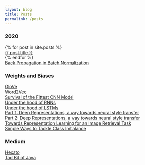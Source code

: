 ```yaml
---
layout: blog
title: Posts
permalink: /posts
---
```


<!-- Write the Post page here -->
<div class="main">
<div class="post-wrap archive">
    <h3>2020</h3>
    {% for post in site.posts %}
    <article class="archive-item">
        <a class="archive-item-link" href="{{ post.url }}">{{ post.title }}</a>
    </article>
    {% endfor %}
    <article class="archive-item">
        <a class="archive-item-link" href="{{site.url}}/assets/BatchNorm.pdf">Back Propagation in Batch Normalization</a>
    </article>
    <h3>Weights and Biases</h3>
    <article class="archive-item">
        <a class="archive-item-link" href="https://wandb.ai/authors/embeddings-2/reports/GloVe--VmlldzozNDg2NTQ">GloVe</a>
    </article>
    <article class="archive-item">
        <a class="archive-item-link" href="https://wandb.ai/authors/embeddings/reports/Word2Vec---VmlldzozMzIxNjQ">Word2Vec</a>
    </article>
    <article class="archive-item">
        <a class="archive-item-link" href="https://bitly.com/vlga_cnn">Survival of the Fittest CNN Model</a>
    </article>
    <article class="archive-item">
        <a class="archive-item-link" href="https://bitly.com/under_RNN">Under the hood of RNNs</a>
    </article>
    <article class="archive-item">
        <a class="archive-item-link" href="https://bitly.com/under_LSTM">Under the hood of LSTMs</a>
    </article>
    <article class="archive-item">
        <a class="archive-item-link" href="https://wandb.ai/authors/nerual_style_transfer/reports/Part-1-Deep-Representations-a-way-towards-neural-style-transfer--VmlldzoyMjQzNDY">Part 1: Deep Representations, a way towards neural style transfer</a>
    </article>
    <article class="archive-item">
        <a class="archive-item-link" href="https://wandb.ai/authors/nerual_style_transfer/reports/Part-2-Deep-Representations-a-way-towards-neural-style-transfer--VmlldzoyMjYyNzk">Part 2: Deep Representations, a way towards neural style transfer</a>
    </article>
    <article class="archive-item">
        <a class="archive-item-link" href="https://app.wandb.ai/authors/image-retrieval/reports/Towards-Representation-Learning-for-an-Image-Retrieval-Task--VmlldzoxOTY4MDI">Towards Representation Learning for an Image Retrieval Task</a>
    </article>
    <article class="archive-item">
        <a class="archive-item-link" href="https://app.wandb.ai/authors/class-imbalance/reports/Simple-Ways-to-Tackle-Class-Imbalance--VmlldzoxODA3NTk">Simple Ways to Tackle Class Imbalance</a>
    </article>
    <h3>Medium</h3>
    <article class="archive-item">
        <a class="archive-item-link" href="https://medium.com/xperience/hexato-13c91badc770">Hexato</a>
    </article>
    <article class="archive-item">
        <a class="archive-item-link" href="https://medium.com/@aritra.born2fly/just-a-tad-bit-of-java-fc55df737fb9">Tad Bit of Java</a>
    </article>
</div>
</div>
